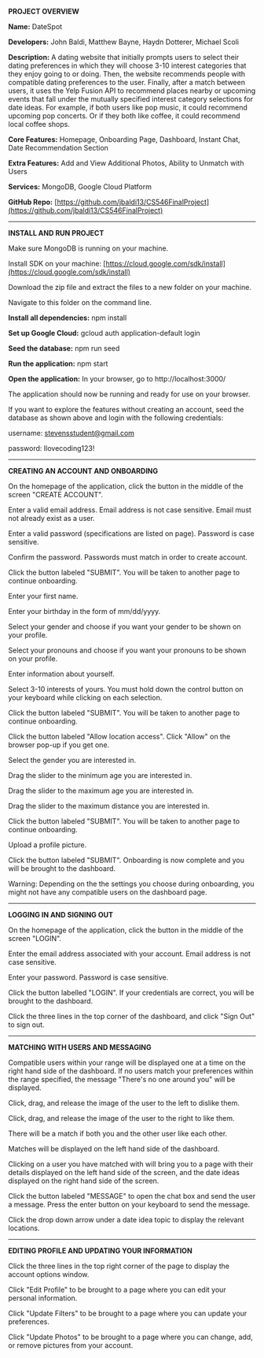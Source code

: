 **PROJECT OVERVIEW**

**Name:** DateSpot

**Developers:** John Baldi, Matthew Bayne, Haydn Dotterer, Michael Scoli

**Description:** A dating website that initially prompts users to select their dating preferences in which they will choose 3-10 interest categories that they enjoy going to or doing. Then, the website recommends people with compatible dating preferences to the user. Finally, after a match between users, it uses the Yelp Fusion API to recommend places nearby or upcoming events that fall under the mutually specified interest category selections for date ideas. For example, if both users like pop music, it could recommend upcoming pop concerts. Or if they both like coffee, it could recommend local coffee shops.

**Core Features:** Homepage, Onboarding Page, Dashboard, Instant Chat, Date Recommendation Section

**Extra Features:** Add and View Additional Photos, Ability to Unmatch with Users

**Services:** MongoDB, Google Cloud Platform

**GitHub Repo:** [https://github.com/jbaldi13/CS546FinalProject](https://github.com/jbaldi13/CS546FinalProject)  
** **
**INSTALL AND RUN PROJECT**

Make sure MongoDB is running on your machine.

Install SDK on your machine: [https://cloud.google.com/sdk/install](https://cloud.google.com/sdk/install)

Download the zip file and extract the files to a new folder on your machine.

Navigate to this folder on the command line.

**Install all dependencies:** npm install

**Set up Google Cloud:** gcloud auth application-default login

**Seed the database:** npm run seed

**Run the application:** npm start

**Open the application:** In your browser, go to http://localhost:3000/

The application should now be running and ready for use on your browser.

If you want to explore the features without creating an account, seed the database as shown above and login with the following credentials:

username: stevensstudent@gmail.com

password: Ilovecoding123!
** **
**CREATING AN ACCOUNT AND ONBOARDING**

On the homepage of the application, click the button in the middle of the screen "CREATE ACCOUNT".

Enter a valid email address. Email address is not case sensitive. Email must not already exist as a user.

Enter a valid password (specifications are listed on page). Password is case sensitive.

Confirm the password. Passwords must match in order to create account.

Click the button labeled "SUBMIT". You will be taken to another page to continue onboarding.

Enter your first name.

Enter your birthday in the form of mm/dd/yyyy.

Select your gender and choose if you want your gender to be shown on your profile.

Select your pronouns and choose if you want your pronouns to be shown on your profile.

Enter information about yourself.

Select 3-10 interests of yours. You must hold down the control button on your keyboard while clicking on each selection.

Click the button labeled "SUBMIT". You will be taken to another page to continue onboarding.

Click the button labeled "Allow location access". Click "Allow" on the browser pop-up if you get one.

Select the gender you are interested in.

Drag the slider to the minimum age you are interested in.

Drag the slider to the maximum age you are interested in.

Drag the slider to the maximum distance you are interested in.

Click the button labeled "SUBMIT". You will be taken to another page to continue onboarding.

Upload a profile picture.

Click the button labeled "SUBMIT". Onboarding is now complete and you will be brought to the dashboard.

Warning: Depending on the the settings you choose during onboarding, you might not have any compatible users on the dashboard page.
** **
**LOGGING IN AND SIGNING OUT**

On the homepage of the application, click the button in the middle of the screen "LOGIN".

Enter the email address associated with your account. Email address is not case sensitive.

Enter your password. Password is case sensitive.

Click the button labelled "LOGIN". If your credentials are correct, you will be brought to the dashboard.

Click the three lines in the top corner of the dashboard, and click "Sign Out" to sign out.
** **
**MATCHING WITH USERS AND MESSAGING**

Compatible users within your range will be displayed one at a time on the right hand side of the dashboard. If no users match your preferences within the range specified, the message "There's no one around you" will be displayed.

Click, drag, and release the image of the user to the left to dislike them.

Click, drag, and release the image of the user to the right to like them.

There will be a match if both you and the other user like each other.

Matches will be displayed on the left hand side of the dashboard.

Clicking on a user you have matched with will bring you to a page with their details displayed on the left hand side of the screen, and the date ideas displayed on the right hand side of the screen.

Click the button labeled "MESSAGE" to open the chat box and send the user a message. Press the enter button on your keyboard to send the message.

Click the drop down arrow under a date idea topic to display the relevant locations.
** **
**EDITING PROFILE AND UPDATING YOUR INFORMATION**

Click the three lines in the top right corner of the page to display the account options window.

Click "Edit Profile" to be brought to a page where you can edit your personal information.

Click "Update Filters" to be brought to a page where you can update your preferences.

Click "Update Photos" to be brought to a page where you can change, add, or remove pictures from your account.
